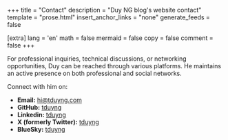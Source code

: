 +++
title = "Contact"
description = "Duy NG blog's website contact"
template = "prose.html"
insert_anchor_links = "none"
generate_feeds = false

[extra]
lang = 'en'
math = false
mermaid = false
copy = false
comment = false
+++

For professional inquiries, technical discussions, or networking opportunities, Duy can be reached through various platforms. He maintains an active presence on both professional and social networks.

Connect with him on:

- **Email:** [hi@tduyng.com](mailto:hi@tduyng.com)
- **GitHub:** [tduyng](https://github.com/tduyng)
- **Linkedin:** [tduyng](https://www.linkedin.com/in/tienduy-nguyen/)
- **X (formerly Twitter):** [tduyng](https://x.com/tduyng)
- **BlueSky:** [tduyng](https://bsky.app/profile/tduyng.bsky.social)
